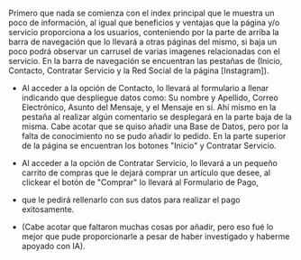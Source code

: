 Primero que nada se comienza con el index principal que le muestra un poco de información, al igual que beneficios y ventajas que la página y/o servicio proporciona a los usuarios,
conteniendo por la parte de arriba la barra de navegación que lo llevará a otras páginas del mismo, si baja un poco podrá observar un carrusel de varias imagenes relacionadas con el servicio.
En la barra de navegación se encuentran las pestañas de (Inicio, Contacto, Contratar Servicio y la Red Social de la página [Instagram]).

- Al acceder a la opción de Contacto, lo llevará al formulario a llenar indicando que despliegue datos como: Su nombre y Apellido, Correo Electrónico, Asunto del Mensaje, y el Mensaje en sí.
Ahí mismo en la pestaña al realizar algún comentario se desplegará en la parte baja de la misma. Cabe acotar que se quiso añadir una Base de Datos, pero por la falta de conocimiento no se pudo añadir lo pedido.
En la parte superior de la página se encuentran los botones "Inicio" y Contratar Servicio.

- Al acceder a la opción de Contratar Servicio, lo llevará a un pequeño carrito de compras que le dejará comprar un artículo que desee, al clickear el botón de "Comprar" lo llevará al Formulario de Pago,
- que le pedirá rellenarlo con sus datos para realizar el pago exitosamente.

- (Cabe acotar que faltaron muchas cosas por añadir, pero eso fué lo mejor que pude proporcionarle a pesar de haber investigado y haberme apoyado con IA).
